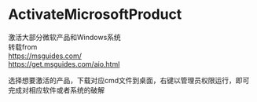 # ActivateMicrosoftProduct
激活大部分微软产品和Windows系统<br>
转载from<br>
https://msguides.com/ <br>
https://get.msguides.com/aio.html <br>

选择想要激活的产品，下载对应cmd文件到桌面，右键以管理员权限运行，即可完成对相应软件或者系统的破解 <br>


